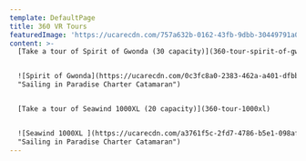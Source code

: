```yaml
---
template: DefaultPage
title: 360 VR Tours
featuredImage: 'https://ucarecdn.com/757a632b-0162-43fb-9dbb-30449791a0d8/'
content: >-
  [Take a tour of Spirit of Gwonda (30 capacity)](360-tour-spirit-of-gwonda)


  ![Spirit of Gwonda](https://ucarecdn.com/0c3fc8a0-2383-462a-a401-dfbbb2c6c78b/
  "Sailing in Paradise Charter Catamaran")


  [Take a tour of Seawind 1000XL (20 capacity)](360-tour-1000xl)


  ![Seawind 1000XL ](https://ucarecdn.com/a3761f5c-2fd7-4786-b5e1-098afc9b0a63/
  "Sailing in Paradise Charter Catamaran")
---
```


